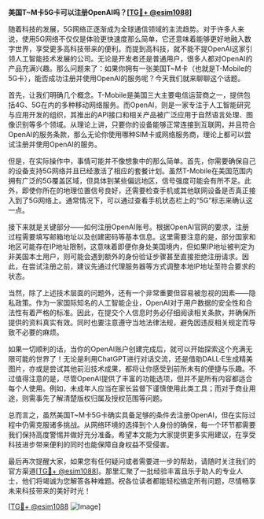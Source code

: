 **美国T~M卡5G卡可以注册OpenAI吗？[[TG💪+ @esim1088](https://t.me/s/esim1088)]**

随着科技的发展，5G网络正逐渐成为全球通信领域的主流趋势。对于许多人来说，使用5G网络不仅仅是体验更快速度那么简单，它还意味着能够更好地融入数字世界，享受更多高科技带来的便利。而提到高科技，就不能不提OpenAI这家引领人工智能技术发展的公司。无论是开发者还是普通用户，很多人都对OpenAI的产品充满兴趣。那么问题来了：如果你拥有一张美国T~M卡（也就是T-Mobile的5G卡），能否成功注册并使用OpenAI的服务呢？今天我们就来聊聊这个话题。

首先，让我们明确几个概念。T-Mobile是美国三大主要电信运营商之一，提供包括4G、5G在内的多种移动网络服务。而OpenAI，则是一家专注于人工智能研究与应用开发的组织，其推出的API接口和相关产品被广泛应用于自然语言处理、图像识别等多个领域。从理论上讲，只要你的设备能够正常连接到互联网，并且符合OpenAI的服务条款，那么无论你使用哪种SIM卡或网络服务商，理论上都可以尝试注册并使用OpenAI的服务。

但是，在实际操作中，事情可能并不像想象中的那么简单。首先，你需要确保自己的设备支持5G网络并且已经激活了相应的套餐计划。虽然T-Mobile在美国范围内拥有广泛的5G覆盖区域，但具体到某些偏远地区，信号强度可能会有所不足。此外，即使你所在的地理位置信号良好，还需要检查手机或其他联网设备是否真正接入到了5G网络上。通常情况下，可以通过查看手机状态栏上的“5G”标志来确认这一点。

接下来就是关键部分——如何注册OpenAI账号。根据OpenAI官网的要求，注册过程需要填写邮箱地址以及创建密码等基本信息。这里需要注意的是，部分国家和地区可能存在IP地址限制，这意味着即便你身处美国境内，但如果IP地址被判定为非美国本土用户，则可能会遇到额外的身份验证步骤甚至直接拒绝注册请求。因此，在尝试注册之前，建议先通过代理服务器等方式调整本地IP地址至符合要求的状态。

当然，除了上述技术层面的问题外，还有一个非常重要但容易被忽视的因素——隐私政策。作为一家国际知名的人工智能企业，OpenAI对于用户数据的安全性和合法性有着严格的标准。因此，在提交个人信息时务必仔细阅读相关条款，并确保所提供的资料真实有效。同时也要注意遵守当地法律法规，避免因违反相关规定而导致不必要的麻烦。

如果一切顺利的话，当你的OpenAI账户创建完成后，就可以开始探索这个充满无限可能的世界了！无论是利用ChatGPT进行对话交流，还是借助DALL·E生成精美图片，亦或是尝试其他前沿技术成果，都将让你感受到前所未有的便捷与乐趣。不过值得注意的是，尽管OpenAI提供了丰富的功能选项，但并不是所有内容都适合每个人使用。例如，未成年人应当在家长监督下谨慎使用此类工具；而对于商业用途，则需事先了解清楚版权归属及授权范围等问题。

总而言之，虽然美国T~M卡5G卡确实具备足够的条件去注册OpenAI，但在实际过程中仍需克服诸多挑战。从网络环境的选择到个人身份的确保，每一个环节都需要我们保持高度警惕并做好充分准备。希望本文能为大家提供更多实用建议，在享受科技进步带来便利的同时也能保障自身权益不受侵害。

最后再次提醒大家，如果您有任何疑问或者需要进一步的帮助，请随时关注我们的官方渠道[[TG💪+ @esim1088](https://t.me/s/esim1088)]。那里汇聚了一批经验丰富且乐于助人的专业人士，他们将竭诚为您解答各种难题。祝各位读者都能轻松搞定所有问题，尽情畅享未来科技带来的美好时光！

[[TG💪+ @esim1088](https://t.me/s/esim1088) ![Image](https://i.postimg.cc/4NQfJmqS/Snipaste-2025-05-13-00-14-12.png)]
